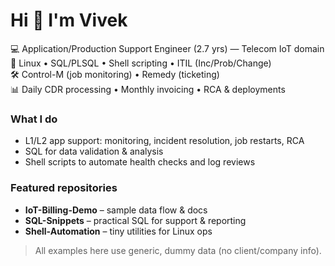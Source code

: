 # Hi 👋 I'm Vivek

💻 Application/Production Support Engineer (2.7 yrs) — Telecom IoT domain  
🔧 Linux • SQL/PLSQL • Shell scripting • ITIL (Inc/Prob/Change)  
🛠 Control-M (job monitoring) • Remedy (ticketing)  
📊 Daily CDR processing • Monthly invoicing • RCA & deployments

### What I do
- L1/L2 app support: monitoring, incident resolution, job restarts, RCA
- SQL for data validation & analysis
- Shell scripts to automate health checks and log reviews

### Featured repositories
- **IoT-Billing-Demo** – sample data flow & docs
- **SQL-Snippets** – practical SQL for support & reporting
- **Shell-Automation** – tiny utilities for Linux ops

> All examples here use generic, dummy data (no client/company info).

